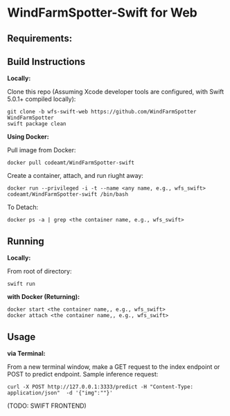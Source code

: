 # WindFarmSpotter-Swift for Web 



## Requirements:




## Build Instructions 


**Locally:**

Clone this repo (Assuming Xcode developer tools are configured, with Swift 5.0.1+ compiled locally):
```
git clone -b wfs-swift-web https://github.com/WindFarmSpotter WindFarmSpotter
swift package clean
```


**Using Docker:**

Pull image from Docker:
```
docker pull codeamt/WindFarmSpotter-swift
```

Create a container, attach, and run riught away:
```
docker run --privileged -i -t --name <any name, e.g., wfs_swift> codeamt/WindFarmSpotter-swift /bin/bash
```

To Detach:
```
docker ps -a | grep <the container name, e.g., wfs_swift>
```


## Running 

**Locally:**

From root of directory:
```
swift run
```


**with Docker (Returning):**

```
docker start <the container name,, e.g., wfs_swift>
docker attach <the container name,, e.g., wfs_swift>
```

## Usage 

**via Terminal:**

From a new terminal window, make a GET request to the index endpoint or POST to predict endpoint. Sample inference request:
```
curl -X POST http://127.0.0.1:3333/predict -H "Content-Type: application/json"  -d '{"img":""}'
```

(TODO: SWIFT FRONTEND)

